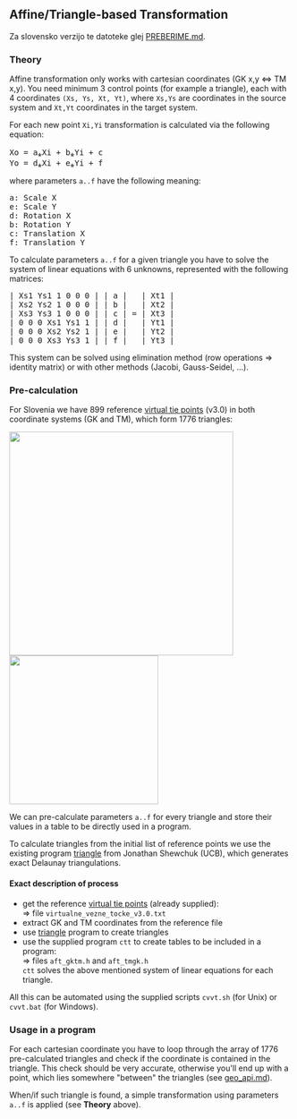 ## Affine/Triangle-based Transformation
Za slovensko verzijo te datoteke glej [PREBERIME.md].

### Theory
Affine transformation only works with cartesian coordinates (GK x,y ⇔ TM x,y).
You need minimum 3 control points (for example a triangle), each with 4 coordinates
```(Xs, Ys, Xt, Yt)```, where ```Xs,Ys``` are coordinates in the source system
and ```Xt,Yt``` coordinates in the target system.

For each new point ```Xi,Yi``` transformation is calculated via the
following equation:
<pre>
Xo = a&#8270;Xi + b&#8270;Yi + c
Yo = d&#8270;Xi + e&#8270;Yi + f
</pre>
where parameters ```a..f``` have the following meaning:
<pre>
a: Scale X
e: Scale Y
d: Rotation X
b: Rotation Y
c: Translation X
f: Translation Y
</pre>
To calculate parameters ```a..f``` for a given triangle you have to solve
the system of linear equations with 6 unknowns, represented with the following
matrices:
<pre>
| Xs1 Ys1 1 0 0 0 | | a |   | Xt1 |
| Xs2 Ys2 1 0 0 0 | | b |   | Xt2 | 
| Xs3 Ys3 1 0 0 0 | | c | = | Xt3 | 
| 0 0 0 Xs1 Ys1 1 | | d |   | Yt1 | 
| 0 0 0 Xs2 Ys2 1 | | e |   | Yt2 | 
| 0 0 0 Xs3 Ys3 1 | | f |   | Yt3 |
</pre>
This system can be solved using elimination method (row operations ⇒ identity
matrix) or with other methods (Jacobi, Gauss-Seidel, ...).

### Pre-calculation
For Slovenia we have 899 reference [virtual tie points] &#40;v3.0&#41; in both
coordinate systems (GK and TM), which form 1776 triangles:

<img src="../images/Slovenia-tie-points.gif" width="400px">
<img src="../images/Slovenia-triangles.gif" height="266px">

We can pre-calculate parameters ```a..f``` for every triangle and store
their values in a table to be directly used in a program.

To calculate triangles from the initial list of reference points we use
the existing program [triangle] from Jonathan Shewchuk (UCB), which generates
exact Delaunay triangulations.

#### Exact description of process
- get the reference [virtual tie points] &#40;already supplied&#41;:  
  ⇒ file ```virtualne_vezne_tocke_v3.0.txt```
- extract GK and TM coordinates from the reference file
- use [triangle] program to create triangles  
- use the supplied program ```ctt``` to create tables to be included in a program:  
  ⇒ files ```aft_gktm.h``` and ```aft_tmgk.h```  
  ```ctt``` solves the above mentioned system of linear equations for each
  triangle.

All this can be automated using the supplied scripts ```cvvt.sh``` (for Unix)
or ```cvvt.bat``` (for Windows).

### Usage in a program
For each cartesian coordinate you have to loop through the array of 1776 
pre-calculated triangles and check if the coordinate is contained in the
triangle. This check should be very accurate, otherwise you'll end up with
a point, which lies somewhere "between" the triangles (see [geo_api.md]).

When/if such triangle is found, a simple transformation using parameters
```a..f``` is applied (see **Theory** above).


[PREBERIME.md]: https://github.com/mrihtar/GeoCoordinateConverter/blob/master/aft/PREBERIME.md
[virtual tie points]: http://www.e-prostor.gov.si/si/zbirke_prostorskih_podatkov/drzavni_koordinatni_sistem/horizontalni_drzavni_koordinatni_sistem_d96tm/d96tm/transformacijski_parametri/
[triangle]: http://www.cs.cmu.edu/~quake/triangle.html
[geo_api.md]: https://github.com/mrihtar/GeoCoordinateConverter/blob/master/geo_api.md
